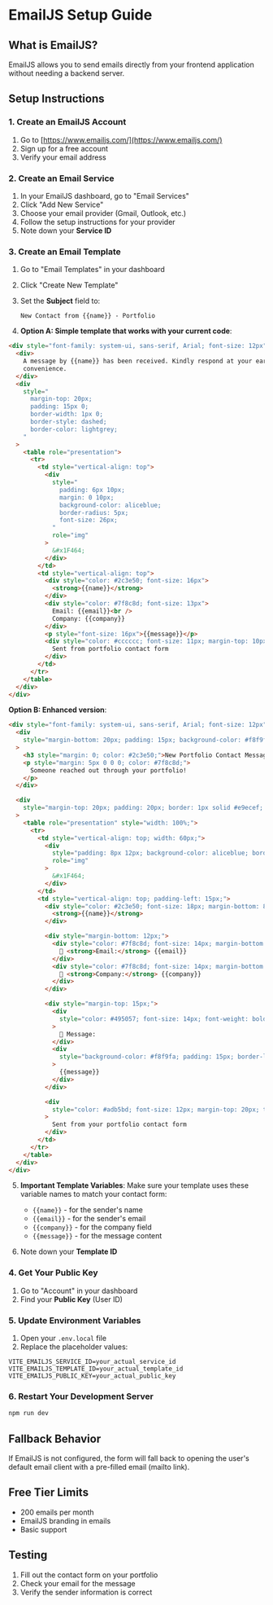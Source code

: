 # EmailJS Setup Guide

## What is EmailJS?

EmailJS allows you to send emails directly from your frontend application without needing a backend server.

## Setup Instructions

### 1. Create an EmailJS Account

1. Go to [https://www.emailjs.com/](https://www.emailjs.com/)
2. Sign up for a free account
3. Verify your email address

### 2. Create an Email Service

1. In your EmailJS dashboard, go to "Email Services"
2. Click "Add New Service"
3. Choose your email provider (Gmail, Outlook, etc.)
4. Follow the setup instructions for your provider
5. Note down your **Service ID**

### 3. Create an Email Template

1. Go to "Email Templates" in your dashboard
2. Click "Create New Template"
3. Set the **Subject** field to:

   ```
   New Contact from {{name}} - Portfolio
   ```

4. **Option A: Simple template that works with your current code**:

```html
<div style="font-family: system-ui, sans-serif, Arial; font-size: 12px">
  <div>
    A message by {{name}} has been received. Kindly respond at your earliest
    convenience.
  </div>
  <div
    style="
      margin-top: 20px;
      padding: 15px 0;
      border-width: 1px 0;
      border-style: dashed;
      border-color: lightgrey;
    "
  >
    <table role="presentation">
      <tr>
        <td style="vertical-align: top">
          <div
            style="
              padding: 6px 10px;
              margin: 0 10px;
              background-color: aliceblue;
              border-radius: 5px;
              font-size: 26px;
            "
            role="img"
          >
            &#x1F464;
          </div>
        </td>
        <td style="vertical-align: top">
          <div style="color: #2c3e50; font-size: 16px">
            <strong>{{name}}</strong>
          </div>
          <div style="color: #7f8c8d; font-size: 13px">
            Email: {{email}}<br />
            Company: {{company}}
          </div>
          <p style="font-size: 16px">{{message}}</p>
          <div style="color: #cccccc; font-size: 11px; margin-top: 10px">
            Sent from portfolio contact form
          </div>
        </td>
      </tr>
    </table>
  </div>
</div>
```

**Option B: Enhanced version**:

```html
<div style="font-family: system-ui, sans-serif, Arial; font-size: 12px">
  <div
    style="margin-bottom: 20px; padding: 15px; background-color: #f8f9fa; border-radius: 8px;"
  >
    <h3 style="margin: 0; color: #2c3e50;">New Portfolio Contact Message</h3>
    <p style="margin: 5px 0 0 0; color: #7f8c8d;">
      Someone reached out through your portfolio!
    </p>
  </div>

  <div
    style="margin-top: 20px; padding: 20px; border: 1px solid #e9ecef; border-radius: 8px; background-color: #ffffff;"
  >
    <table role="presentation" style="width: 100%;">
      <tr>
        <td style="vertical-align: top; width: 60px;">
          <div
            style="padding: 8px 12px; background-color: aliceblue; border-radius: 50%; font-size: 24px; text-align: center; width: 40px; height: 40px;"
            role="img"
          >
            &#x1F464;
          </div>
        </td>
        <td style="vertical-align: top; padding-left: 15px;">
          <div style="color: #2c3e50; font-size: 18px; margin-bottom: 8px;">
            <strong>{{name}}</strong>
          </div>

          <div style="margin-bottom: 12px;">
            <div style="color: #7f8c8d; font-size: 14px; margin-bottom: 4px;">
              📧 <strong>Email:</strong> {{email}}
            </div>
            <div style="color: #7f8c8d; font-size: 14px; margin-bottom: 4px;">
              🏢 <strong>Company:</strong> {{company}}
            </div>
          </div>

          <div style="margin-top: 15px;">
            <div
              style="color: #495057; font-size: 14px; font-weight: bold; margin-bottom: 8px;"
            >
              💬 Message:
            </div>
            <div
              style="background-color: #f8f9fa; padding: 15px; border-left: 4px solid #007bff; border-radius: 4px; font-size: 16px; line-height: 1.5; color: #212529;"
            >
              {{message}}
            </div>
          </div>

          <div
            style="color: #adb5bd; font-size: 12px; margin-top: 20px; text-align: center; padding-top: 15px; border-top: 1px dashed #dee2e6;"
          >
            Sent from your portfolio contact form
          </div>
        </td>
      </tr>
    </table>
  </div>
</div>
```

5. **Important Template Variables**: Make sure your template uses these variable names to match your contact form:

   - `{{name}}` - for the sender's name
   - `{{email}}` - for the sender's email
   - `{{company}}` - for the company field
   - `{{message}}` - for the message content

6. Note down your **Template ID**

### 4. Get Your Public Key

1. Go to "Account" in your dashboard
2. Find your **Public Key** (User ID)

### 5. Update Environment Variables

1. Open your `.env.local` file
2. Replace the placeholder values:

```
VITE_EMAILJS_SERVICE_ID=your_actual_service_id
VITE_EMAILJS_TEMPLATE_ID=your_actual_template_id
VITE_EMAILJS_PUBLIC_KEY=your_actual_public_key
```

### 6. Restart Your Development Server

```bash
npm run dev
```

## Fallback Behavior

If EmailJS is not configured, the form will fall back to opening the user's default email client with a pre-filled email (mailto link).

## Free Tier Limits

- 200 emails per month
- EmailJS branding in emails
- Basic support

## Testing

1. Fill out the contact form on your portfolio
2. Check your email for the message
3. Verify the sender information is correct
